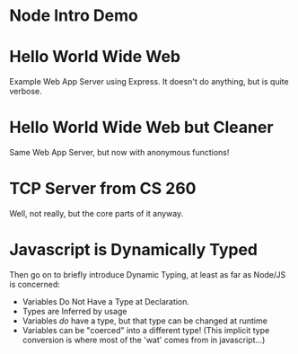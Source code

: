 # Node Intro Demo

# Hello World Wide Web

Example Web App Server using Express. It doesn't do anything, but is quite verbose.

# Hello World Wide Web but Cleaner

Same Web App Server, but now with anonymous functions!

# TCP Server from CS 260

Well, not really, but the core parts of it anyway.

# Javascript is Dynamically Typed

Then go on to briefly introduce Dynamic Typing, at least as far as Node/JS is concerned:
* Variables Do Not Have a Type at Declaration.
* Types are Inferred by usage
* Variables _do_ have a type, but that type can be changed at runtime
* Variables can be "coerced" into a different type! (This implicit type conversion is where most of the 'wat' comes from in javascript...)